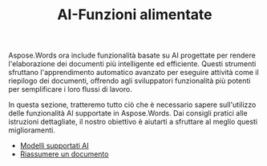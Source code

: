 ﻿---
title: AI-Funzioni alimentate
second_title: Aspose.Words per Java
articleTitle: AI-Funzioni alimentate
linktitle: AI-Funzioni alimentate
type: docs
weight: 25
description: "Aspose.Words per Java introduce strumenti basati su AI come il riepilogo dei documenti per aumentare l'efficienza. Scopri come utilizzare le funzionalità basate su AI con suggerimenti e indicazioni dettagliate."
url: /it/java/ai-powered-features/
timestamp: 2024-11-26-12-00-00
---

Aspose.Words ora include funzionalità basate su AI progettate per rendere l'elaborazione dei documenti più intelligente ed efficiente. Questi strumenti sfruttano l'apprendimento automatico avanzato per eseguire attività come il riepilogo dei documenti, offrendo agli sviluppatori funzionalità più potenti per semplificare i loro flussi di lavoro.

In questa sezione, tratteremo tutto ciò che è necessario sapere sull'utilizzo delle funzionalità AI supportate in Aspose.Words. Dai consigli pratici alle istruzioni dettagliate, il nostro obiettivo è aiutarti a sfruttare al meglio questi miglioramenti.

* [Modelli supportati AI](/words/java/supported-ai-models/)
* [Riassumere un documento](/words/java/summarize-a-document/)

